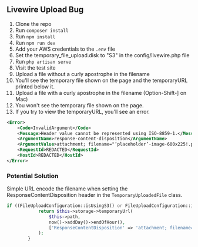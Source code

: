 ## Livewire Upload Bug

1. Clone the repo
2. Run `composer install`
3. Run `npm install`
4. Run `npm run dev`
5. Add your AWS credentials to the `.env` file
6. Set the temporary_file_upload.disk to "S3" in the config/livewire.php file
7. Run `php artisan serve`
8. Visit the test site
9. Upload a file without a curly apostrophe in the filename
10. You'll see the temporary file shown on the page and the temporaryURL printed below it.
9. Upload a file with a curly apostrophe in the filename (Option-Shift-] on Mac)
11. You won't see the temporary file shown on the page.
12. If you try to view the temporaryURL, you'll see an error.

```xml
<Error>
    <Code>InvalidArgument</Code>
    <Message>Header value cannot be represented using ISO-8859-1.</Message>
    <ArgumentName>response-content-disposition</ArgumentName>
    <ArgumentValue>attachment; filename="’placeholder’-image-600x225!.png"</ArgumentValue>
    <RequestId>REDACTED</RequestId>
    <HostId>REDACTED</HostId>
</Error>
```

### Potential Solution
Simple URL encode the filename when setting the ResponseContentDisposition header in the `TemporaryUploadedFile` class.

```php
if ((FileUploadConfiguration::isUsingS3() or FileUploadConfiguration::isUsingGCS()) && ! app()->runningUnitTests()) {
            return $this->storage->temporaryUrl(
                $this->path,
                now()->addDay()->endOfHour(),
                ['ResponseContentDisposition' => 'attachment; filename="' . urlencode($this->getClientOriginalName()) . '"']
            );
        }
```

